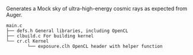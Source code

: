 Generates a Mock sky of ultra-high-energy cosmic rays as expected from Auger. 


```
main.c 
├── defs.h General libraries, including OpenCL
├── clbuild.c For building kernel
└── cr.cl Kernel
		└── exposure.clh OpenCL header with helper function
```

